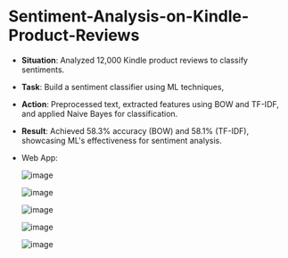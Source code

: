 # Sentiment-Analysis-on-Kindle-Product-Reviews

- **Situation**: Analyzed 12,000 Kindle product reviews to classify sentiments.
- **Task**: Build a sentiment classifier using ML techniques, 
- **Action**: Preprocessed text, extracted features using BOW and TF-IDF, and applied Naive Bayes for classification.
- **Result**: Achieved 58.3% accuracy (BOW) and 58.1% (TF-IDF), showcasing ML's effectiveness for sentiment analysis.

- Web App:

  ![image](https://github.com/user-attachments/assets/1c5d2b88-ebae-45f5-ae79-0fc2f65dfd54)

  ![image](https://github.com/user-attachments/assets/e6f51af1-fa26-4bc0-965c-2ad1cec19bb6)

  ![image](https://github.com/user-attachments/assets/d599f183-5fec-407c-97d2-65317e240036)


  ![image](https://github.com/user-attachments/assets/c99c6207-b516-4fe6-87f6-0dcb9c724e70)


  ![image](https://github.com/user-attachments/assets/5f6ce594-50b0-4ee6-9e3d-c9d27b99d208)




